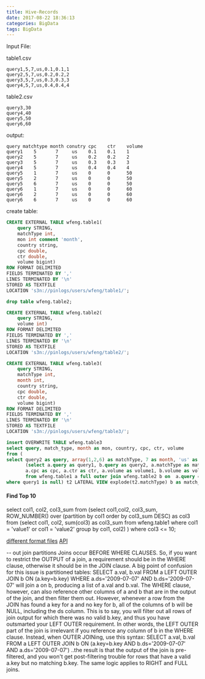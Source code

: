 ```yaml
---
title: Hive-Records
date: 2017-08-22 18:36:13
categories: BigData
tags: BigData
---
```

Input File:

table1.csv
```text
query1,5,7,us,0.1,0.1,1
query2,5,7,us,0.2,0.2,2
query3,5,7,us,0.3,0.3,3
query4,5,7,us,0.4,0.4,4
```
table2.csv
```text
query3,30
query4,40
query5,50
query6,60
```
output:
```text
query matchtype month conutry cpc    ctr    volume
query1    5       7     us    0.1    0.1    1
query2    5       7     us    0.2    0.2    2
query3    5       7     us    0.3    0.3    3
query4    5       7     us    0.4    0.4    4
query5    1       7     us    0      0      50
query5    2       7     us    0      0      50
query5    6       7     us    0      0      50
query6    1       7     us    0      0      60
query6    2       7     us    0      0      60
query6    6       7     us    0      0      60
```
<!-- more -->
create table:

```sql
CREATE EXTERNAL TABLE wfeng.table1(
    query STRING, 
    matchType int,
    mon int comment 'month',
    country string,
    cpc double,
    ctr double,
    volume bigint)
ROW FORMAT DELIMITED
FIELDS TERMINATED BY ','
LINES TERMINATED BY '\n'
STORED AS TEXTFILE
LOCATION 's3n://pinlogs/users/wfeng/table1/';

drop table wfeng.table2;

CREATE EXTERNAL TABLE wfeng.table2(
    query STRING, 
    volume int)
ROW FORMAT DELIMITED
FIELDS TERMINATED BY ','
LINES TERMINATED BY '\n'
STORED AS TEXTFILE
LOCATION 's3n://pinlogs/users/wfeng/table2/';

CREATE EXTERNAL TABLE wfeng.table3(
    query STRING, 
    matchType int,
    month int,
    country string,
    cpc double,
    ctr double,
    volume bigint)
ROW FORMAT DELIMITED
FIELDS TERMINATED BY ','
LINES TERMINATED BY '\n'
STORED AS TEXTFILE
LOCATION 's3n://pinlogs/users/wfeng/table3/';

insert OVERWRITE TABLE wfeng.table3
select query, match_type, month as mon, country, cpc, ctr, volume
from (
select query2 as query, array(1,2,6) as matchType, 7 as month, 'us' as country, 0.0 as cpc, 0.0 as ctr, volume2 as volume from
       (select a.query as query1, b.query as query2, a.matchType as match_type,  a.month as month, a.country as country,
       a.cpc as cpc, a.ctr as ctr, a.volume as volume1, b.volume as volume2
       from wfeng.table1 a full outer join wfeng.table2 b on  a.query = b.query) t 
where query1 is null) t2 LATERAL VIEW explode(t2.matchType) b as match_type;


```
#### Find Top 10
select col1, col2, col3_sum from 
(select col1,col2, col3_sum, ROW_NUMBER() over (partition by col1 order by col3_sum DESC) as col3 from 
(select col1, col2, sum(col3) as col3_sum
  from wfeng.table1
  where  col1 = 'value1' or col1 = 'value2' 
  group by col1, col2)
)
where col3 <= 10;

[different format files](https://acadgild.com/blog/apache-hive-file-formats/)
[API](https://hive.apache.org/javadocs/r2.1.1/api/org/apache/hadoop/hive/ql/io/package-tree.html)


-- out join partitions
Joins occur BEFORE WHERE CLAUSES. So, if you want to restrict the OUTPUT of a join, a requirement should be in the WHERE clause, otherwise it should be in the JOIN clause. A big point of confusion for this issue is partitioned tables:
SELECT a.val, b.val FROM a LEFT OUTER JOIN b ON (a.key=b.key)
WHERE a.ds='2009-07-07' AND b.ds='2009-07-07'
will join a on b, producing a list of a.val and b.val. The WHERE clause, however, can also reference other columns of a and b that are in the output of the join, and then filter them out. However, whenever a row from the JOIN has found a key for a and no key for b, all of the columns of b will be NULL, including the ds column. This is to say, you will filter out all rows of join output for which there was no valid b.key, and thus you have outsmarted your LEFT OUTER requirement. In other words, the LEFT OUTER part of the join is irrelevant if you reference any column of b in the WHERE clause. Instead, when OUTER JOINing, use this syntax:
SELECT a.val, b.val FROM a LEFT OUTER JOIN b
ON (a.key=b.key AND b.ds='2009-07-07' AND a.ds='2009-07-07')
..the result is that the output of the join is pre-filtered, and you won't get post-filtering trouble for rows that have a valid a.key but no matching b.key. The same logic applies to RIGHT and FULL joins.
